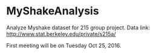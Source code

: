 # MyShakeAnalysis
Analyze Myshake dataset for 215 group project.
Data link:
http://www.stat.berkeley.edu/private/s215a/

First meeting will be on Tuesday Oct 25, 2016.
